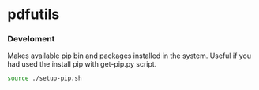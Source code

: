 # pdfutils

### Develoment

Makes available pip bin and packages installed in the system. Useful if you had used the install pip with get-pip.py script.

```bash
source ./setup-pip.sh
```
